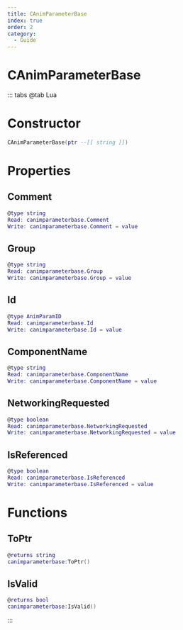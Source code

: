 ```yaml
---
title: CAnimParameterBase
index: true
order: 2
category:
  - Guide
---
```


# CAnimParameterBase

::: tabs
@tab Lua
# Constructor
```lua
CAnimParameterBase(ptr --[[ string ]])
```
# Properties
## Comment 
```lua
@type string
Read: canimparameterbase.Comment
Write: canimparameterbase.Comment = value
```
## Group 
```lua
@type string
Read: canimparameterbase.Group
Write: canimparameterbase.Group = value
```
## Id 
```lua
@type AnimParamID
Read: canimparameterbase.Id
Write: canimparameterbase.Id = value
```
## ComponentName 
```lua
@type string
Read: canimparameterbase.ComponentName
Write: canimparameterbase.ComponentName = value
```
## NetworkingRequested 
```lua
@type boolean
Read: canimparameterbase.NetworkingRequested
Write: canimparameterbase.NetworkingRequested = value
```
## IsReferenced 
```lua
@type boolean
Read: canimparameterbase.IsReferenced
Write: canimparameterbase.IsReferenced = value
```
# Functions
## ToPtr
```lua
@returns string
canimparameterbase:ToPtr()
```
## IsValid
```lua
@returns bool
canimparameterbase:IsValid()
```

:::